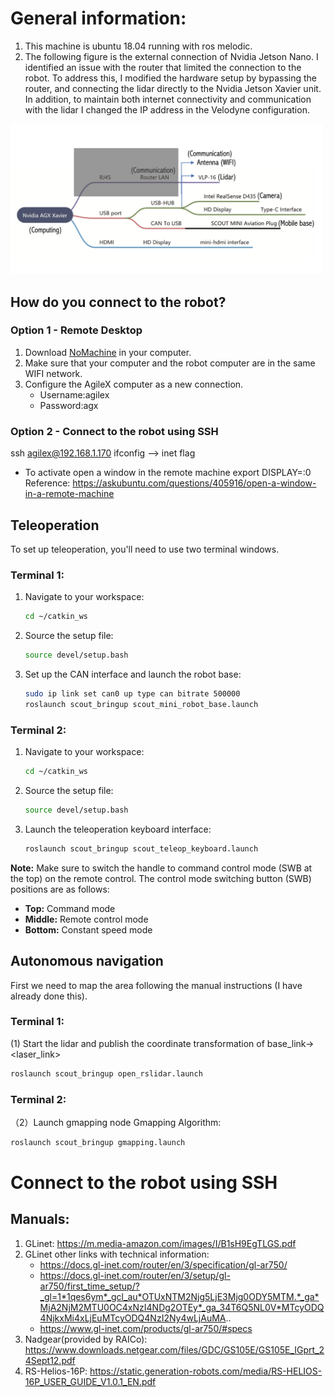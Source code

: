# General information: 
1. This machine is ubuntu 18.04 running with ros melodic.
2. The following figure is the external connection of Nvidia Jetson Nano. I identified an issue with the router that
limited the connection to the robot. To address this, I modified the hardware setup by bypassing the router, and connecting
the lidar directly to the Nvidia Jetson Xavier unit. In addition, to maintain both internet connectivity and communication
with the lidar I changed the IP address in the Velodyne configuration.

<img src="HardwareArchitecture.png" width="500" />


## How do you connect to the robot?

### Option 1 - Remote Desktop
1. Download [NoMachine](https://www.nomachine.com/es) in your computer.
2. Make sure that your computer and the robot computer are in the same WIFI network.
3. Configure the AgileX computer as a new connection.
     - Username:agilex
     - Password:agx
  
### Option 2 - Connect to the robot using SSH
ssh agilex@192.168.1.170
ifconfig --> inet flag
- To activate open a window in the remote machine export DISPLAY=:0
Reference: https://askubuntu.com/questions/405916/open-a-window-in-a-remote-machine

## Teleoperation

To set up teleoperation, you'll need to use two terminal windows.

### Terminal 1:
1. Navigate to your workspace:
   ```bash
   cd ~/catkin_ws
   ```
2. Source the setup file:
   ```bash
   source devel/setup.bash
   ```
3. Set up the CAN interface and launch the robot base:
   ```bash
   sudo ip link set can0 up type can bitrate 500000
   roslaunch scout_bringup scout_mini_robot_base.launch
   ```

### Terminal 2:
1. Navigate to your workspace:
   ```bash
   cd ~/catkin_ws
   ```
2. Source the setup file:
   ```bash
   source devel/setup.bash
   ```
3. Launch the teleoperation keyboard interface:
   ```bash
   roslaunch scout_bringup scout_teleop_keyboard.launch
   ```

**Note:** Make sure to switch the handle to command control mode (SWB at the top) on the remote control. The control mode switching button (SWB) positions are as follows:
- **Top:** Command mode
- **Middle:** Remote control mode
- **Bottom:** Constant speed mode


## Autonomous navigation

First we need to map the area following the manual instructions (I have already done this).

### Terminal 1:
(1) Start the lidar and publish the coordinate transformation of base_link-><laser_link>
```bash
roslaunch scout_bringup open_rslidar.launch
```
### Terminal 2:
（2）Launch gmapping node Gmapping Algorithm:
```bash
roslaunch scout_bringup gmapping.launch
```


# Connect to the robot using SSH



## Manuals:
1. GLinet: https://m.media-amazon.com/images/I/B1sH9EgTLGS.pdf
2. GLinet other links with technical information: 
   - https://docs.gl-inet.com/router/en/3/specification/gl-ar750/
   - https://docs.gl-inet.com/router/en/3/setup/gl-ar750/first_time_setup/?_gl=1*1qes6ym*_gcl_au*OTUxNTM2Njg5LjE3Mjg0ODY5MTM.*_ga*MjA2NjM2MTU0OC4xNzI4NDg2OTEy*_ga_34T6Q5NL0V*MTcyODQ4NjkxMi4xLjEuMTcyODQ4NzI2Ny4wLjAuMA..
   - https://www.gl-inet.com/products/gl-ar750/#specs
3. Nadgear(provided by RAICo): https://www.downloads.netgear.com/files/GDC/GS105E/GS105E_IGprt_24Sept12.pdf
4. RS-Helios-16P: https://static.generation-robots.com/media/RS-HELIOS-16P_USER_GUIDE_V1.0.1_EN.pdf

